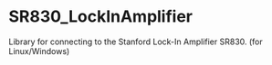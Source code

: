SR830_LockInAmplifier
=====================

Library for connecting to the Stanford Lock-In Amplifier SR830. (for Linux/Windows)
